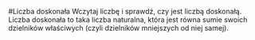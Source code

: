 #Liczba doskonała
Wczytaj liczbę i sprawdź, czy jest liczbą doskonałą.
Liczba doskonała to taka liczba naturalna, która jest równa sumie swoich dzielników właściwych (czyli dzielników mniejszych od niej samej).